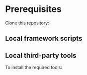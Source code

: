 # Prerequisites

Clone this repository:

<inserire il comando>

## Local framework scripts

<creare nuovo script che definisce la variabile SCRIPTS_PATH con il percorso corretto e chiama un altro nuovo script che aggiunge gli alias etc.>

## Local third-party tools

To install the required tools:

<inserire il comando>

